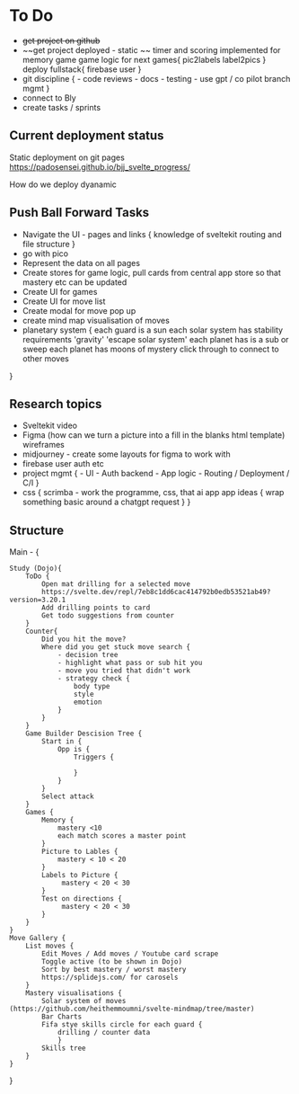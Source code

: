 # To Do

- ~~get project on github~~
- ~~get project deployed - static ~~
  timer and scoring implemented for memory game
  game logic for next games{
  pic2labels
  label2pics
  }
  deploy fullstack{
  firebase user
  }
- git discipline { - code reviews - docs - testing - use gpt / co pilot branch mgmt
  }
- connect to Bly
- create tasks / sprints

## Current deployment status

Static deployment on git pages
https://padosensei.github.io/bjj_svelte_progress/

How do we deploy dyanamic

## Push Ball Forward Tasks

- Navigate the UI - pages and links {
  knowledge of sveltekit routing and file structure
  }
- go with pico
- Represent the data on all pages
- Create stores for game logic, pull cards from central app store so that mastery etc can be updated
- Create UI for games
- Create UI for move list
- Create modal for move pop up
- create mind map visualisation of moves
- planetary system
  {
  each guard is a sun
  each solar system has stability requirements 'gravity' 'escape solar system'
  each planet has is a sub or sweep
  each planet has moons of mystery
  click through to connect to other moves

}

## Research topics

- Sveltekit video
- Figma (how can we turn a picture into a fill in the blanks html template) wireframes
- midjourney - create some layouts for figma to work with
- firebase user auth etc
- project mgmt { - UI - Auth backend - App logic - Routing / Deployment / C/I
  }
- css {
  scrimba - work the programme, css, that ai app
  app ideas {
  wrap something basic around a chatgpt request
  }
  }

## Structure

Main - {

    Study (Dojo){
        ToDo {
            Open mat drilling for a selected move
            https://svelte.dev/repl/7eb8c1dd6cac414792b0edb53521ab49?version=3.20.1
            Add drilling points to card
            Get todo suggestions from counter
        }
        Counter{
            Did you hit the move?
            Where did you get stuck move search {
                - decision tree
                - highlight what pass or sub hit you
                - move you tried that didn't work
                - strategy check {
                    body type
                    style
                    emotion
                }
            }
        }
        Game Builder Descision Tree {
            Start in {
                Opp is {
                    Triggers {

                    }
                }
            }
            Select attack
        }
        Games {
            Memory {
                mastery <10
                each match scores a master point
            }
            Picture to Lables {
                mastery < 10 < 20
            }
            Labels to Picture {
                 mastery < 20 < 30
            }
            Test on directions {
                 mastery < 20 < 30
            }
        }
    }
    Move Gallery {
        List moves {
            Edit Moves / Add moves / Youtube card scrape
            Toggle active (to be shown in Dojo)
            Sort by best mastery / worst mastery
            https://splidejs.com/ for carosels
        }
        Mastery visualisations {
            Solar system of moves (https://github.com/heithemmoumni/svelte-mindmap/tree/master)
            Bar Charts
            Fifa stye skills circle for each guard {
                drilling / counter data
                }
            Skills tree
        }
    }

}
